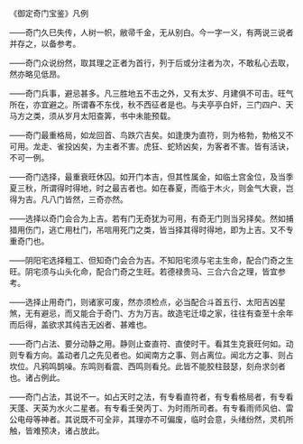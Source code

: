 《御定奇门宝鉴》凡例

——奇门久巳失传，人树一帜，敝帚千金，无从别白。今一字一义，有两说三说者并存之，以备参考。

——奇门众说纷然，取其理之正者为首行，列于后或分注者为次，不敢私心去取，然亦略见低昂。

——奇门兵事，避忌甚多。凡三胜地五不击之外，又有太岁、月建俱不可击。旺气所在，亦宜避之。所谓春不东伐，秋不西征者是也。与夫亭亭白奸，三门四户、天马方之类，须从岁月太阳查筭，书中未能预载。

——奇门最重格局，如龙回首、鸟跌穴吉矣。如逢庚为直符，则为格勃，勃格又不可用。龙走、雀投凶矣，为主者不害。虎狂、蛇矫凶矣，为客者不害。皆有活诀，不可一例。

——奇门选择，最重衰旺休囚。如开门本吉，但其性属金，如临土宫金位，及当季夏三秋，所谓得时得地，时之最吉者也。如在春夏，而临于木火，则金气大衰，岂得为吉。凡八门皆然，三奇亦然。

——选择以奇门会合为上吉。若有门无奇犹为可用，有奇无门则当另择矣。然如捕猎用伤门，逃亡用杜门，吊唁用死门之类，皆当择其得时得地，即为上吉。又不专重奇门也。

——阴阳宅选择粗工、但知奇门会合为吉。不知阳宅须与宅主生命，配合门奇之生旺。阴宅须与山头化命，配合门奇之生旺。若德禄贵马、三合六合之理，皆宜参考。

——选择止用奇门，则诸家可废，然亦须检点，必当配合斗首五行、太阳吉凶星煞，无有避忌，而又能合于奇门、方为万吉。故造宅迁墇之家，往往有查至十余年而后得，盖欲求其纯吉无凶者、甚难也。

——奇门占法、要分动静之用。静则止查直符、直使时干。看其生克衰旺何如。动则专看方向。盖动者几之先见者也。如闻南方之事、则占离位。闻北方之事、则占坎位。凡鸦鸣鹊噪。东鸣则看震、西鸣则看兑。此皆不能胶柱鼓瑟，刻舟求剑者也。诸占例此。

——奇门占法，其说不一。如占天时之法，有专看直符者，有专看格局者，有专看天蓬、天英为水火二星者。有专看壬癸丙丁、为时雨所司者。有专看雨师风伯、雷公电母等神者。其说既不可全非，其理亦不可偏废，临时会意，头绪纷然，灵机所触，皆难预决，诸占放此。

